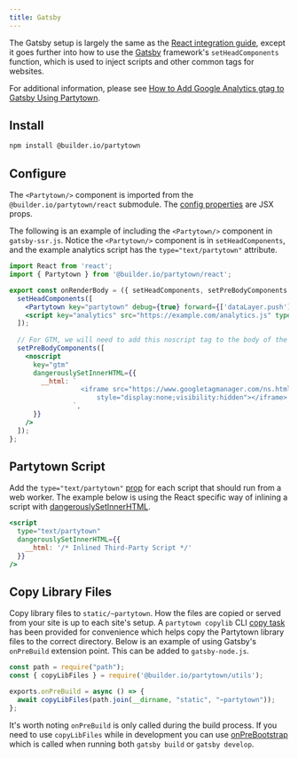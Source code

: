 ```yaml
---
title: Gatsby
---
```


The Gatsby setup is largely the same as the [React integration guide](/react), except it goes further into how to use the [Gatsby](https://gatsbyjs.com/) framework's `setHeadComponents` function, which is used to inject scripts and other common tags for websites.

For additional information, please see [How to Add Google Analytics gtag to Gatsby Using Partytown](https://www.gatsbyjs.com/blog/how-to-add-google-analytics-gtag-to-gatsby-using-partytown/). 

## Install

```bash
npm install @builder.io/partytown
```

## Configure

The `<Partytown/>` component is imported from the `@builder.io/partytown/react` submodule. The [config properties](/configuration) are JSX props.

The following is an example of including the `<Partytown/>` component in `gatsby-ssr.js`. Notice the `<Partytown/>` component is in `setHeadComponents`, and the example analytics script has the `type="text/partytown"` attribute.

```jsx
import React from 'react';
import { Partytown } from '@builder.io/partytown/react';

export const onRenderBody = ({ setHeadComponents, setPreBodyComponents }) => {
  setHeadComponents([
    <Partytown key="partytown" debug={true} forward={['dataLayer.push']} />,
    <script key="analytics" src="https://example.com/analytics.js" type="text/partytown" />
  ]);
  
  // For GTM, we will need to add this noscript tag to the body of the HTML
  setPreBodyComponents([
    <noscript
      key="gtm"
      dangerouslySetInnerHTML={{
        __html: `
                  <iframe src="https://www.googletagmanager.com/ns.html?id=xxx-xxxxxxx" height="0" width="0"
                      style="display:none;visibility:hidden"></iframe>
                `,
      }}
    />
  ]);
};
```

## Partytown Script

Add the `type="text/partytown"` [prop](/partytown-scripts) for each script that should run from a web worker. The example below is using the React specific way of inlining a script with [dangerouslySetInnerHTML](https://reactjs.org/docs/dom-elements.html#dangerouslysetinnerhtml).

```jsx
<script
  type="text/partytown"
  dangerouslySetInnerHTML={{
    __html: '/* Inlined Third-Party Script */'
  }}
/>
```

## Copy Library Files

Copy library files to `static/~partytown`. How the files are copied or served from your site is up to each site's setup. A `partytown copylib` CLI [copy task](/copy-library-files) has been provided for convenience which helps copy the Partytown library files to the correct directory. Below is an example of using Gatsby's `onPreBuild` extension point. This can be added to `gatsby-node.js`.

```jsx
const path = require("path");
const { copyLibFiles } = require('@builder.io/partytown/utils');

exports.onPreBuild = async () => {
  await copyLibFiles(path.join(__dirname, "static", "~partytown"));
};
```

It's worth noting `onPreBuild` is only called during the build process. If you need to use `copyLibFiles` while in development you can use [onPreBootstrap](https://www.gatsbyjs.com/docs/reference/config-files/gatsby-node/#onPreBootstrap) which is called when running both `gatsby build` or `gatsby develop`.
